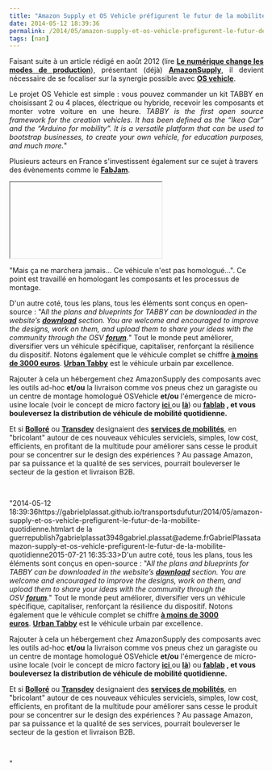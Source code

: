```yaml
---
title: "Amazon Supply et OS Vehicle préfigurent le futur de la mobilité quotidienne"
date: 2014-05-12 18:39:36
permalink: /2014/05/amazon-supply-et-os-vehicle-prefigurent-le-futur-de-la-mobilite-quotidienne.html
tags: [nan]
---
```


<p style="text-align: justify;">Faisant suite à un article rédigé en août 2012 (lire <a href="https://gabrielplassat.github.io/transportsdufutur/2012/08/le-numerique-change-les-modes-de-production-des-objets-et-potentiellement-nos-relations-a-ces-objets.html" target="_blank"><strong>Le numérique change les modes de production</strong></a>), présentant (déjà) <a href="http://www.amazonsupply.com/" target="_blank"><strong>AmazonSupply</strong></a>, il devient nécessaire de se focaliser sur la synergie possible avec <a href="http://www.osvehicle.com/" target="_blank"><strong>OS vehicle</strong></a>. </p> <p style="text-align: justify;">Le projet OS Vehicle est simple : vous pouvez commander un kit TABBY en choisissant 2 ou 4 places, électrique ou hybride, recevoir les composants et monter votre voiture en une heure. <em>TABBY is the first open source framework for the creation vehicles. It has been defined as the “Ikea Car” and the “Arduino for mobility”. It is a versatile platform that can be used to bootstrap businesses, to create your own vehicle, for education purposes, and much more.</em>"</p> <p style=""text-align: justify>Plusieurs acteurs en France s'investissent également sur ce sujet à travers des évènements comme le <a href=""http://t.co/pI9uK0f01w"" target=""_blank""><strong>FabJam</strong></a>.</p>   <!--more-->  <p><iframe allowfullscreen="""" height=""281"" mozallowfullscreen="""" src=""//player.vimeo.com/video/77204604"" webkitallowfullscreen="""" width=""500""></iframe></p> <p style=""text-align: justify>"Mais ça ne marchera jamais... Ce véhicule n'est pas homologué...". Ce point est travaillé en homologant les composants et les processus de montage.</p> <p style=""text-align: justify>D'un autre coté, tous les plans, tous les éléments sont conçus en open-source : "A<em>ll the plans and blueprints for TABBY can be downloaded in the website’s <strong><a href=""http://www.osvehicle.com/download/"" title=""download tabby"">download</a></strong> section. You are welcome and encouraged to improve the designs, work on them, and upload them to share your ideas with the community through the OSV <strong><a href=""http://www.osvehicle.com/forum/"" title=""osv forum"">forum</a></strong>.</em>" Tout le monde peut améliorer, diversifier vers un véhicule spécifique, capitaliser, renforçant la résilience du dispositif. Notons également que le véhicule complet se chiffre <a href=""http://www.osvehicle.com/buy/"" target=""_blank""><strong>à moins de 3000 euros</strong></a>. <a href=""http://www.osvehicle.com/urban-tabby-info/"" target=""_blank""><strong>Urban Tabby</strong></a> est le véhicule urbain par excellence.</p> <p style=""text-align: justify>Rajouter à cela un hébergement chez AmazonSupply des composants avec les outils ad-hoc <strong>et/ou</strong> la livraison comme vos pneus chez un garagiste ou un centre de montage homologué OSVehicle <strong>et/ou</strong> l'émergence de micro-usine locale (voir le concept de micro factory <a href=""https://localmotors.com/microfactory/"" target=""_blank""><strong>ici</strong> </a>ou <a href=""http://www.businesswire.com/news/home/20140416005742/en/Innovation-Acceleration-GE-Selects-Louisville-Micro-factory#.U3DwqNJA1MM"" target=""_blank""><strong>là</strong></a>) ou <strong><a href=""http://fing.org/?Le-Fab-Lab-lieu-d-artisanat"" target=""_blank"">fablab</a> , et vous bouleversez la distribution de véhicule de mobilité quotidienne.</strong></p> <p style=""text-align: justify>Et si <a href=""http://www.lepoint.fr/auto-addict/actualites/vehicules-electriques-l-accord-renault-bollore-porte-ses-premiers-fruits-23-01-2014-1783523_683.php"" target=""_blank""><strong>Bolloré</strong></a> ou <a href=""http://www.transdev.com/fr/une-mobilite-inventive/innovation.htm"" target=""_blank""><strong>Transdev</strong></a> designaient des <a href="https://gabrielplassat.github.io/transportsdufutur/2010/07/le-passage-de-lobjet-a-la-fonction-puis-a-lacces-opportunites-et-risques.html"" target=""_blank""><strong>services de mobilités</strong></a>, en "bricolant" autour de ces nouveaux véhicules serviciels, simples, low cost, efficients, en profitant de la multitude pour améliorer sans cesse le produit pour se concentrer sur le design des expériences ? Au passage Amazon, par sa puissance et la qualité de ses services, pourrait bouleverser le secteur de la gestion et livraison B2B.</p> <p style=""text-align: justify> </p>"2014-05-12 18:39:36https://gabrielplassat.github.io/transportsdufutur/2014/05/amazon-supply-et-os-vehicle-prefigurent-le-futur-de-la-mobilite-quotidienne.htmlart de la guerrepublish7gabrielplassat3948gabriel.plassat@ademe.frGabrielPlassatamazon-supply-et-os-vehicle-prefigurent-le-futur-de-la-mobilite-quotidienne2015-07-21 16:35:33>D'un autre coté, tous les plans, tous les éléments sont conçus en open-source : "A<em>ll the plans and blueprints for TABBY can be downloaded in the website’s <strong><a href=""http://www.osvehicle.com/download/"" title=""download tabby"">download</a></strong> section. You are welcome and encouraged to improve the designs, work on them, and upload them to share your ideas with the community through the OSV <strong><a href=""http://www.osvehicle.com/forum/"" title=""osv forum"">forum</a></strong>.</em>" Tout le monde peut améliorer, diversifier vers un véhicule spécifique, capitaliser, renforçant la résilience du dispositif. Notons également que le véhicule complet se chiffre <a href=""http://www.osvehicle.com/buy/"" target=""_blank""><strong>à moins de 3000 euros</strong></a>. <a href=""http://www.osvehicle.com/urban-tabby-info/"" target=""_blank""><strong>Urban Tabby</strong></a> est le véhicule urbain par excellence.</p> <p style=""text-align: justify>Rajouter à cela un hébergement chez AmazonSupply des composants avec les outils ad-hoc <strong>et/ou</strong> la livraison comme vos pneus chez un garagiste ou un centre de montage homologué OSVehicle <strong>et/ou</strong> l'émergence de micro-usine locale (voir le concept de micro factory <a href=""https://localmotors.com/microfactory/"" target=""_blank""><strong>ici</strong> </a>ou <a href=""http://www.businesswire.com/news/home/20140416005742/en/Innovation-Acceleration-GE-Selects-Louisville-Micro-factory#.U3DwqNJA1MM"" target=""_blank""><strong>là</strong></a>) ou <strong><a href=""http://fing.org/?Le-Fab-Lab-lieu-d-artisanat"" target=""_blank"">fablab</a> , et vous bouleversez la distribution de véhicule de mobilité quotidienne.</strong></p> <p style=""text-align: justify>Et si <a href=""http://www.lepoint.fr/auto-addict/actualites/vehicules-electriques-l-accord-renault-bollore-porte-ses-premiers-fruits-23-01-2014-1783523_683.php"" target=""_blank""><strong>Bolloré</strong></a> ou <a href=""http://www.transdev.com/fr/une-mobilite-inventive/innovation.htm"" target=""_blank""><strong>Transdev</strong></a> designaient des <a href="https://gabrielplassat.github.io/transportsdufutur/2010/07/le-passage-de-lobjet-a-la-fonction-puis-a-lacces-opportunites-et-risques.html"" target=""_blank""><strong>services de mobilités</strong></a>, en "bricolant" autour de ces nouveaux véhicules serviciels, simples, low cost, efficients, en profitant de la multitude pour améliorer sans cesse le produit pour se concentrer sur le design des expériences ? Au passage Amazon, par sa puissance et la qualité de ses services, pourrait bouleverser le secteur de la gestion et livraison B2B.</p> <p style=""text-align: justify> </p>"
